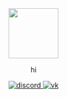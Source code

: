 
<div id="header" align="center">
  <img src="https://avatars.githubusercontent.com/u/76656373?v=4" width="100" />
  <p>hi</p>
  <div id="badges">
  <a href="https://discord.com/users/501109557506998283">
    <img src="https://img.shields.io/badge/discord-blue?logo=discord&logoColor=white&style=for-the-badge" alt="discord"/>
  </a>
  <a href="https://vk.com/discared">
    <img src="https://img.shields.io/badge/vk-blue?logo=vk&logoColor=white&style=for-the-badge" alt="vk"/>
  </a>
</div>
</div>

